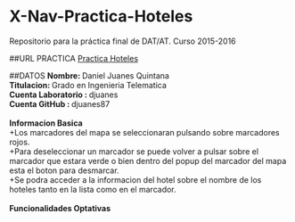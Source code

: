 # X-Nav-Practica-Hoteles
Repositorio para la práctica final de DAT/AT. Curso 2015-2016

##URL PRACTICA
<a href="http://djuanes87.github.io/X-Nav-Practica-Hoteles"> Practica Hoteles </a>

##DATOS
<strong>Nombre: </strong>Daniel Juanes Quintana <br>
<strong>Titulacion: </strong>Grado en Ingenieria Telematica <br>
<strong>Cuenta Laboratorio : </strong> djuanes <br>
<strong>Cuenta GitHub : </strong> djuanes87 <br>
<br>
<strong> Informacion Basica </strong><br>
+Los marcadores del mapa se seleccionaran pulsando sobre marcadores rojos. <br>
+Para deseleccionar un marcador se puede volver a pulsar sobre el marcador que estara verde
o bien dentro del popup del marcador del mapa esta el boton para desmarcar. <br>
+Se podra acceder a la informacion del hotel sobre el nombre de los hoteles tanto
 en la lista como en el marcador. <br>
<br>
 <strong> Funcionalidades Optativas <strong><br>
